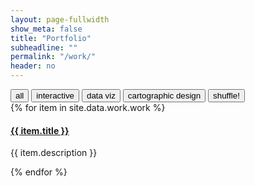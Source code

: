 ```yaml
---
layout: page-fullwidth
show_meta: false
title: "Portfolio"
subheadline: ""
permalink: "/work/"
header: no
---
```


<!-- use isotope.js to create and organize content here -->
<div id="filters" class="button-group filter-button-group">
  <button data-filter="*">all</button>
  <button data-filter=".web">interactive</button>
  <button data-filter=".data-viz">data viz</button>  
  <button data-filter=".carto">cartographic design</button>
  <button class="shuffle">shuffle!</button>
</div>

<!-- to-do: create and populate these with templates & JSON data -->
<div id="target" class="grid print carto">
  <div class="grid-sizer"></div>
  {% for item in site.data.work.work %}
    <div class="grid-item {{ item.size }} {% for tag in item.tags %}} {{tag}} {% endfor %}">
      <a href="{{ site.url }}{{ site.baseurl }}/portfolio/{{item.date}}-{{item.title | slugify}}/">
        <img class="item-img" src="">
      </a>
      <div class="item-meta">
        <a href="{{ site.url }}{{ site.baseurl }}/portfolio/{{item.date}}-{{item.title | slugify}}/">
          <h4 class="item-title">{{ item.title }}</h4>
        </a>
        <p class="item-description">{{ item.description }}</p>
      </div>
    </div>  
  {% endfor %}
</div>
